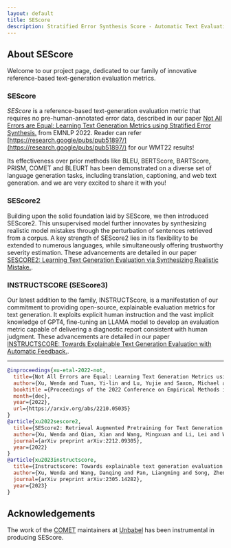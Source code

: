 ```yaml
---
layout: default
title: SEScore
description: Stratified Error Synthesis Score - Automatic Text Evaluation Metrics -
---
```



## About SEScore

Welcome to our project page, dedicated to our family of innovative reference-based text-generation evaluation metrics. 

### SEScore
*SEScore* is a reference-based text-generation evaluation metric that requires no pre-human-annotated error data, described in our paper [Not All Errors are Equal: Learning Text Generation Metrics using Stratified Error Synthesis.](https://arxiv.org/abs/2210.05035) from EMNLP 2022. Reader can refer [https://research.google/pubs/pub51897/](https://research.google/pubs/pub51897/) for our WMT22 results!

Its effectiveness over prior methods like BLEU, BERTScore, BARTScore, PRISM, COMET and BLEURT has been demonstrated on a diverse set of language generation tasks, including translation, captioning, and web text generation. and we are very excited to share it with you!

### SEScore2

Building upon the solid foundation laid by SEScore, we then introduced SEScore2. This unsupervised model further innovates by synthesizing realistic model mistakes through the perturbation of sentences retrieved from a corpus. A key strength of SEScore2 lies in its flexibility to be extended to numerous languages, while simultaneously offering trustworthy severity estimation. These advancements are detailed in our paper [SESCORE2: Learning Text Generation Evaluation via Synthesizing Realistic Mistake.](https://arxiv.org/abs/2212.09305).


### INSTRUCTSCORE (SEScore3)

Our latest addition to the family, INSTRUCTScore, is a manifestation of our commitment to providing open-source, explainable evaluation metrics for text generation. It exploits explicit human instruction and the vast implicit knowledge of GPT4, fine-tuning an LLAMA model to develop an evaluation metric capable of delivering a diagnostic report consistent with human judgment. These advancements are detailed in our paper [INSTRUCTSCORE: Towards Explainable Text Generation Evaluation with Automatic Feedback.](https://arxiv.org/pdf/2305.14282.pdf).

* * *

```bibtex
@inproceedings{xu-etal-2022-not,
  title={Not All Errors are Equal: Learning Text Generation Metrics using Stratified Error Synthesis},
  author={Xu, Wenda and Tuan, Yi-lin and Lu, Yujie and Saxon, Michael and Li, Lei and Wang, William Yang},
  booktitle ={Proceedings of the 2022 Conference on Empirical Methods in Natural Language Processing},
  month={dec},
  year={2022},
  url={https://arxiv.org/abs/2210.05035}
}
@article{xu2022sescore2,
  title={SEScore2: Retrieval Augmented Pretraining for Text Generation Evaluation},
  author={Xu, Wenda and Qian, Xian and Wang, Mingxuan and Li, Lei and Wang, William Yang},
  journal={arXiv preprint arXiv:2212.09305},
  year={2022}
}
@article{xu2023instructscore,
  title={Instructscore: Towards explainable text generation evaluation with automatic feedback},
  author={Xu, Wenda and Wang, Danqing and Pan, Liangming and Song, Zhenqiao and Freitag, Markus and Wang, William Yang and Li, Lei},
  journal={arXiv preprint arXiv:2305.14282},
  year={2023}
}
```

## Acknowledgements

The work of the [COMET](https://github.com/Unbabel/COMET) maintainers at [Unbabel](https://duckduckgo.com/?t=ffab&q=unbabel&ia=web) has been instrumental in producing SEScore.

